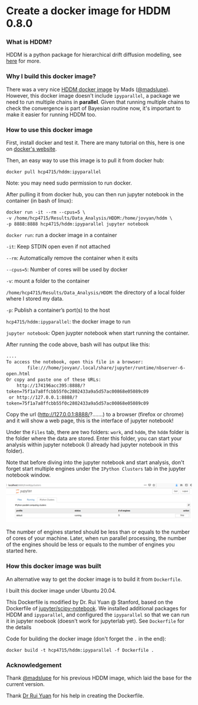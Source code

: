 # Create a docker image for HDDM 0.8.0

### What is HDDM? 
HDDM is a python package for hierarchical drift diffusion modelling, see [here](http://ski.clps.brown.edu/hddm_docs/index.html) for more.

### Why I build this docker image?
There was a very nice [HDDM docker image](https://registry.hub.docker.com/r/madslupe/hddm) by Mads ([@madslupe](https://hub.docker.com/r/madslupe/hddm)). However, this docker image doesn't include `ipyparallel`, a package we need to run multiple chains in **parallel**. Given that running multiple chains to check the convergence is part of Bayesian routine now, it's important to make it easier for running HDDM too. 

### How to use this docker image

First, install docker and test it. There are many tutorial on this, here is one on [docker's website](https://docs.docker.com/engine/install/ubuntu/).

Then, an easy way to use this image is to pull it from docker hub:

```
docker pull hcp4715/hddm:ipyparallel
```
Note: you may need sudo permission to run docker.

After pulling it from docker hub, you can then run jupyter notebook in the container (in bash of linux):

```
docker run -it --rm --cpus=5 \
-v /home/hcp4715/Results/Data_Analysis/HDDM:/home/jovyan/hddm \
-p 8888:8888 hcp4715/hddm:ipyparallel jupyter notebook
```
`docker run`:     run a docker image in a container

`-it`:       Keep STDIN open even if not attached

`--rm`:     Automatically remove the container when it exits

`--cpus=5`: Number of cores will be used by docker

`-v`: mount a folder to the container

`/home/hcp4715/Results/Data_Analysis/HDDM`: the directory of a local folder where I stored my data. 

`-p`: Publish a container’s port(s) to the host

`hcp4715/hddm:ipyparallel`:   the docker image to run

`jupyter notebook`:     Open juypter notebook when start running the container.

After running the code above, bash will has output like this:

```
....
To access the notebook, open this file in a browser:
        file:///home/jovyan/.local/share/jupyter/runtime/nbserver-6-open.html
Or copy and paste one of these URLs:
    http://174196acc395:8888/?token=75f1a7a8ffcbb55f0c2802433a9a5d57ac00868e05089c09
 or http://127.0.0.1:8888/?token=75f1a7a8ffcbb55f0c2802433a9a5d57ac00868e05089c09
```

Copy the url (http://127.0.0.1:8888/?.......) to a browser (firefox or chrome) and it will show a web page, this is the interface of jupyter notebook! 

Under the `Files` tab, there are two folders: `work`, and `hddm`, the `hddm` folder is the folder where the data are stored. Enter this folder, you can start your analysis within jupyter notebook (I already had jupyter notebook in this folder).

Note that before diving into the jupyter notebook and start analysis, don't forget start multiple engines under the `IPython Clusters` tab in the jupyter notebook window.

![screenshot for ipython clusters](pic/icluster.png)

The number of engines started should be less than or equals to the number of cores of your machine. Later, when run parallel processing, the number of the engines should be less or equals to the number of engines you started here.

### How this docker image was built
An alternative way to get the docker image is to build it from `Dockerfile`.

I built this docker image under Ubuntu 20.04. 

This Dockerfile is modified by Dr. Rui Yuan @ Stanford, based on the Dockerfile of [jupyter/scipy-notebook](https://hub.docker.com/r/jupyter/scipy-notebook/dockerfile). We installed additional packages for HDDM and `ipyparallel`, and configured the `ipyparallel` so that we can run it in jupyter noebook (doesn't work for jupyterlab yet). See `Dockerfile` for the details

Code for building the docker image (don't forget the `.` in the end):

```
docker build -t hcp4715/hddm:ipyparallel -f Dockerfile .
```

### Acknowledgement
Thank [@madslupe](https://github.com/madslupe) for his previous HDDM image, which laid the base for the current version.

Thank [Dr Rui Yuan](https://scholar.google.com/citations?user=h8_wSLkAAAAJ&hl=en) for his help in creating the Dockerfile.